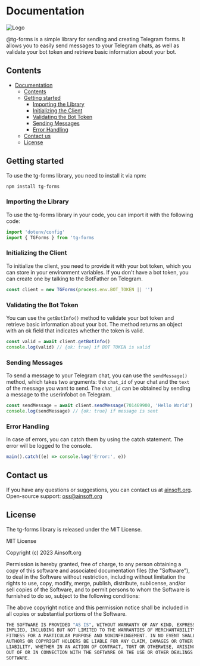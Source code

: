 # Documentation

![Logo](./assets/logo.png)

@tg-forms is a simple library for sending and creating Telegram forms. It allows you to easily send messages to your Telegram chats, as well as validate your bot token and retrieve basic information about your bot.

## Contents

- [Documentation](#documentation)
  - [Contents](#contents)
  - [Getting started](#getting-started)
    - [Importing the Library](#importing-the-library)
    - [Initializing the Client](#initializing-the-client)
    - [Validating the Bot Token](#validating-the-bot-token)
    - [Sending Messages](#sending-messages)
    - [Error Handling](#error-handling)
  - [Contact us](#contact-us)
  - [License](#license)

## Getting started

To use the tg-forms library, you need to install it via npm:

```sh
npm install tg-forms
```

### Importing the Library

To use the tg-forms library in your code, you can import it with the following code:

```TypeScript
import 'dotenv/config'
import { TGForms } from 'tg-forms
```

### Initializing the Client

To initialize the client, you need to provide it with your bot token, which you can store in your environment variables. If you don't have a bot token, you can create one by talking to the BotFather on Telegram.

```TypeScript
const client = new TGForms(process.env.BOT_TOKEN || '')
```

### Validating the Bot Token

You can use the `getBotInfo()` method to validate your bot token and retrieve basic information about your bot. The method returns an object with an ok field that indicates whether the token is valid.

```TypeScript
const valid = await client.getBotInfo()
console.log(valid) // {ok: true} if BOT TOKEN is valid
```

### Sending Messages

To send a message to your Telegram chat, you can use the `sendMessage()` method, which takes two arguments: the `chat_id` of your chat and the `text` of the message you want to send. The `chat_id` can be obtained by sending a message to the userinfobot on Telegram.

```TypeScript
const sendMessage = await client.sendMessage(701469900, 'Hello World')
console.log(sendMessage) // {ok: true} if message is sent
```

### Error Handling

In case of errors, you can catch them by using the catch statement. The error will be logged to the console.

```TypeScript
main().catch((e) => console.log('Error:', e))
```

## Contact us

If you have any questions or suggestions, you can contact us at [ainsoft.org](https://ainsoft.org).
Open-source support: oss@ainsoft.org

## License

The tg-forms library is released under the MIT License.

MIT License

Copyright (c) 2023 Ainsoft.org

Permission is hereby granted, free of charge, to any person obtaining a copy
of this software and associated documentation files (the "Software"), to deal
in the Software without restriction, including without limitation the rights
to use, copy, modify, merge, publish, distribute, sublicense, and/or sell
copies of the Software, and to permit persons to whom the Software is
furnished to do so, subject to the following conditions:

The above copyright notice and this permission notice shall be included in all
copies or substantial portions of the Software.

```sh
THE SOFTWARE IS PROVIDED "AS IS", WITHOUT WARRANTY OF ANY KIND, EXPRESS OR
IMPLIED, INCLUDING BUT NOT LIMITED TO THE WARRANTIES OF MERCHANTABILITY,
FITNESS FOR A PARTICULAR PURPOSE AND NONINFRINGEMENT. IN NO EVENT SHALL THE
AUTHORS OR COPYRIGHT HOLDERS BE LIABLE FOR ANY CLAIM, DAMAGES OR OTHER
LIABILITY, WHETHER IN AN ACTION OF CONTRACT, TORT OR OTHERWISE, ARISING FROM,
OUT OF OR IN CONNECTION WITH THE SOFTWARE OR THE USE OR OTHER DEALINGS IN THE
SOFTWARE.
```
